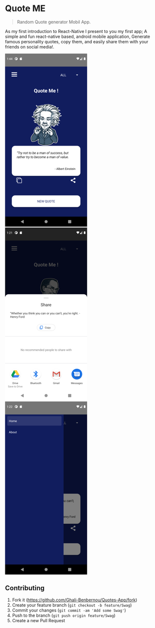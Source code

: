 # Quote ME

> Random Quote generator Mobil App.

As my first introduction to React-Native I present to you my first app;
A simple and fun react-native based, android mobile application, Generate famous personality quotes, copy them, and easily share them with your friends on social media!.

![](img/scr_home.png) ![](img/scr_share.png) ![](img/scr_menu.png)

## Contributing

1. Fork it (<https://github.com/Ghali-Benbernou/Quotes-App/fork>)
2. Create your feature branch (`git checkout -b feature/Swag`)
3. Commit your changes (`git commit -am 'Add some Swag'`)
4. Push to the branch (`git push origin feature/Swag`)
5. Create a new Pull Request
